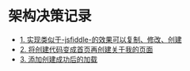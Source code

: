 # 架构决策记录

* [1. 实现类似于-jsfiddle-的效果可以复制、修改、创建](0001-实现类似于-jsfiddle-的效果可以复制、修改、创建.md)
* [2. 将创建代码变成首页再创建关于我的页面](0002-将创建代码变成首页再创建关于我的页面.md)
* [3. 添加创建成功后的加载](0003-添加创建成功后的加载.md)